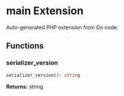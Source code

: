 # main Extension

Auto-generated PHP extension from Go code.

## Functions

### serializer_version

```php
serializer_version(): string
```

**Returns:** string


